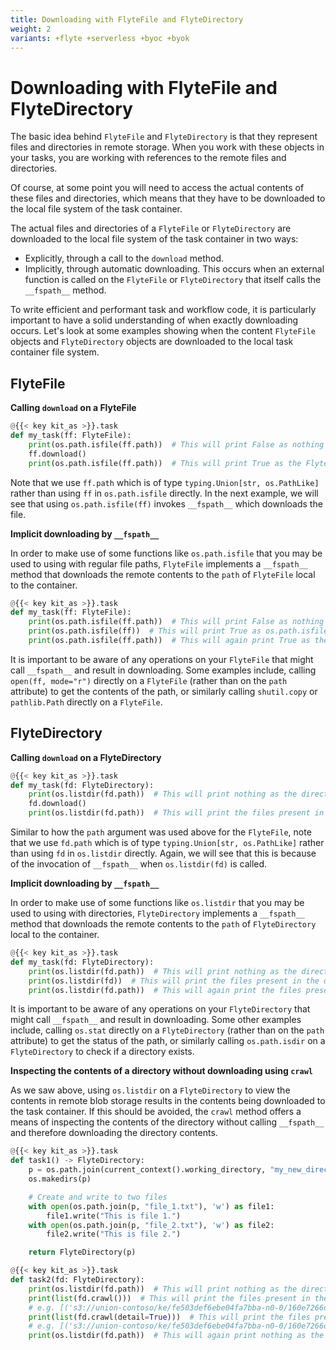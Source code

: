 ```yaml
---
title: Downloading with FlyteFile and FlyteDirectory
weight: 2
variants: +flyte +serverless +byoc +byok
---
```


# Downloading with FlyteFile and FlyteDirectory

The basic idea behind `FlyteFile` and `FlyteDirectory` is that they represent files and directories in remote storage.
When you work with these objects in your tasks, you are working with references to the remote files and directories.

Of course, at some point you will need to access the actual contents of these files and directories,
which means that they have to be downloaded to the local file system of the task container.

The actual files and directories of a `FlyteFile` or `FlyteDirectory` are downloaded to the local file system of the task container in two ways:
* Explicitly, through a call to the `download` method.
* Implicitly, through automatic downloading.
  This occurs when an external function is called on the `FlyteFile` or `FlyteDirectory` that itself calls the `__fspath__` method.

To write efficient and performant task and workflow code, it is particularly important to have a solid understanding of when exactly downloading occurs.
Let's look at some examples showing when the content `FlyteFile` objects and `FlyteDirectory` objects are downloaded to the local task container file system.

## FlyteFile

**Calling `download` on a FlyteFile**

```python
@{{< key kit_as >}}.task
def my_task(ff: FlyteFile):
    print(os.path.isfile(ff.path))  # This will print False as nothing has been downloaded
    ff.download()
    print(os.path.isfile(ff.path))  # This will print True as the FlyteFile was downloaded
```

Note that we use `ff.path` which is of type `typing.Union[str, os.PathLike]` rather than using `ff` in `os.path.isfile` directly.
In the next example, we will see that using `os.path.isfile(ff)` invokes `__fspath__` which downloads the file.

**Implicit downloading by `__fspath__`**

In order to make use of some functions like `os.path.isfile` that you may be used to using with regular file paths, `FlyteFile`
implements a `__fspath__` method that downloads the remote contents to the `path` of `FlyteFile` local to the container.

```python
@{{< key kit_as >}}.task
def my_task(ff: FlyteFile):
    print(os.path.isfile(ff.path))  # This will print False as nothing has been downloaded
    print(os.path.isfile(ff))  # This will print True as os.path.isfile(ff) downloads via __fspath__
    print(os.path.isfile(ff.path))  # This will again print True as the file was downloaded
```

It is important to be aware of any operations on your `FlyteFile` that might call `__fspath__` and result in downloading.
Some examples include, calling `open(ff, mode="r")` directly on a `FlyteFile` (rather than on the `path` attribute) to get the contents of the path,
or similarly calling `shutil.copy` or `pathlib.Path` directly on a `FlyteFile`.

## FlyteDirectory

**Calling `download` on a FlyteDirectory**

```python
@{{< key kit_as >}}.task
def my_task(fd: FlyteDirectory):
    print(os.listdir(fd.path))  # This will print nothing as the directory has not been downloaded
    fd.download()
    print(os.listdir(fd.path))  # This will print the files present in the directory as it has been downloaded
```

Similar to how the `path` argument was used above for the `FlyteFile`, note that we use `fd.path` which is of type `typing.Union[str, os.PathLike]` rather than using `fd` in `os.listdir` directly.
Again, we will see that this is because of the invocation of `__fspath__` when `os.listdir(fd)` is called.

**Implicit downloading by `__fspath__`**

In order to make use of some functions like `os.listdir` that you may be used to using with directories, `FlyteDirectory`
implements a `__fspath__` method that downloads the remote contents to the `path` of `FlyteDirectory` local to the container.

```python
@{{< key kit_as >}}.task
def my_task(fd: FlyteDirectory):
    print(os.listdir(fd.path))  # This will print nothing as the directory has not been downloaded
    print(os.listdir(fd))  # This will print the files present in the directory as os.listdir(fd) downloads via __fspath__
    print(os.listdir(fd.path))  # This will again print the files present in the directory as it has been downloaded
```

It is important to be aware of any operations on your `FlyteDirectory` that might call `__fspath__` and result in downloading.
Some other examples include, calling `os.stat` directly on a `FlyteDirectory` (rather than on the `path` attribute) to get the status of the path,
or similarly calling `os.path.isdir` on a `FlyteDirectory` to check if a directory exists.

**Inspecting the contents of a directory without downloading using `crawl`**

As we saw above, using `os.listdir` on a `FlyteDirectory` to view the contents in remote blob storage
results in the contents being downloaded to the task container. If this should be avoided, the `crawl` method offers a means of inspecting
the contents of the directory without calling `__fspath__` and therefore downloading the directory contents.

```python
@{{< key kit_as >}}.task
def task1() -> FlyteDirectory:
    p = os.path.join(current_context().working_directory, "my_new_directory")
    os.makedirs(p)

    # Create and write to two files
    with open(os.path.join(p, "file_1.txt"), 'w') as file1:
        file1.write("This is file 1.")
    with open(os.path.join(p, "file_2.txt"), 'w') as file2:
        file2.write("This is file 2.")

    return FlyteDirectory(p)

@{{< key kit_as >}}.task
def task2(fd: FlyteDirectory):
    print(os.listdir(fd.path))  # This will print nothing as the directory has not been downloaded
    print(list(fd.crawl()))  # This will print the files present in the remote blob storage
    # e.g. [('s3://union-contoso/ke/fe503def6ebe04fa7bba-n0-0/160e7266dcaffe79df85489771458d80', 'file_1.txt'), ('s3://union-contoso/ke/fe503def6ebe04fa7bba-n0-0/160e7266dcaffe79df85489771458d80', 'file_2.txt')]
    print(list(fd.crawl(detail=True)))  # This will print the files present in the remote blob storage with details including type, the time it was created, and more
    # e.g. [('s3://union-contoso/ke/fe503def6ebe04fa7bba-n0-0/160e7266dcaffe79df85489771458d80', {'file_1.txt': {'Key': 'union-contoso/ke/fe503def6ebe04fa7bba-n0-0/160e7266dcaffe79df85489771458d80/file_1.txt', 'LastModified': datetime.datetime(2024, 7, 9, 16, 16, 21, tzinfo=tzlocal()), 'ETag': '"cfb2a3740155c041d2c3e13ad1d66644"', 'Size': 15, 'StorageClass': 'STANDARD', 'type': 'file', 'size': 15, 'name': 'union-contoso/ke/fe503def6ebe04fa7bba-n0-0/160e7266dcaffe79df85489771458d80/file_1.txt'}}), ('s3://union-contoso/ke/fe503def6ebe04fa7bba-n0-0/160e7266dcaffe79df85489771458d80', {'file_2.txt': {'Key': 'union-contoso/ke/fe503def6ebe04fa7bba-n0-0/160e7266dcaffe79df85489771458d80/file_2.txt', 'LastModified': datetime.datetime(2024, 7, 9, 16, 16, 21, tzinfo=tzlocal()), 'ETag': '"500d703f270d4bc034e159480c83d329"', 'Size': 15, 'StorageClass': 'STANDARD', 'type': 'file', 'size': 15, 'name': 'union-contoso/ke/fe503def6ebe04fa7bba-n0-0/160e7266dcaffe79df85489771458d80/file_2.txt'}})]
    print(os.listdir(fd.path))  # This will again print nothing as the directory has not been downloaded
```